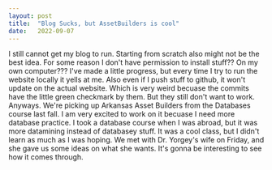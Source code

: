 ```yaml
---
layout: post
title:  "Blog Sucks, but AssetBuilders is cool"
date:   2022-09-07
---
```

I still cannot get my blog to run. Starting from scratch also might not be the best idea. For some reason I don't
have permission to install stuff?? On my own computer??? I've made a little progress, but every time I try 
to run the website locally it yells at me. Also even if I push stuff to github, it won't update on the actual 
website. Which is very weird becuase the commits have the little green checkmark by them. But they still don't 
want to work. <br />
Anyways. We're picking up Arkansas Asset Builders from the Databases course last fall. I am very excited to work 
on it becuase I need more database practice. I took a database course when I was abroad, but it was more 
datamining instead of databasey stuff. It was a cool class, but I didn't learn as much as I was hoping. We met
with Dr. Yorgey's wife on Friday, and she gave us some ideas on what she wants. It's gonna be interesting 
to see how it comes through.  
